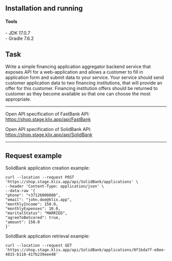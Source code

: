 Installation and running
---
<h4>Tools</h4>
- JDK 17.0.7 <br/>
- Gradle 7.6.2 <br/>

Task
---
Write a simple financing application aggregator backend service
that exposes API for a web-application and allows a customer to 
fill in application form and submit data to your service. 
Your service should send customer application data to 
two financing institutions, that will provide an 
offer for this customer. Financing institution offers 
should be returned to customer as they become available 
so that one can choose the most appropriate.

---
Open API specification of FastBank API: https://shop.stage.klix.app/api/FastBank

Open API specification of SolidBank API: https://shop.stage.klix.app/api/SolidBank

---
Request example
---
SolidBank application creation example:
```
curl --location --request POST 'https://shop.stage.klix.app/api/SolidBank/applications' \
--header 'Content-Type: application/json' \
--data-raw '{
"phone": "+37126000000",
"email": "john.doe@klix.app",
"monthlyIncome": 150.0,
"monthlyExpenses": 10.0,
"maritalStatus": "MARRIED",
"agreeToBeScored": true,
"amount": 150.0
}'
```

SolidBank application retrieval example:
```
curl --location --request GET 'https://shop.stage.klix.app/api/SolidBank/applications/0f1bda7f-e8ee-4815-b110-41fb239eee48'
```